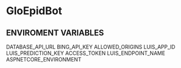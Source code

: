 # GloEpidBot

## ENVIROMENT VARIABLES
DATABASE_API_URL
BING_API_KEY
ALLOWED_ORIGINS
LUIS_APP_ID
LUIS_PREDICTION_KEY
ACCESS_TOKEN
LUIS_ENDPOINT_NAME
ASPNETCORE_ENVIRONMENT